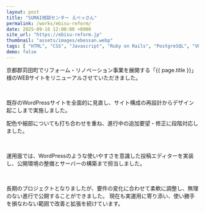 ```yaml
---
layout: post
title: "SUMAI相談センター えべっさん"
permalink: /works/ebisu-reform/
date: 2025-09-16 12:00:00 +0900
site_url: "https://ebisu-reform.jp"
thumbnail: "assets/images/ebessan.webp"
tags: [ "HTML", "CSS", "Javascript", "Ruby on Rails", "PostgreSQL", "VPS" ]
demo: false
---
```


京都郡苅田町でリフォーム・リノベーション事業を展開する「{{ page.title }}」様のWEBサイトをリニューアルさせていただきました。

<br>

既存のWordPressサイトを全面的に見直し、サイト構成の再設計からデザイン起こしまで実施しました。

配色や細部についても打ち合わせを重ね、進行中の追加要望・修正に段階対応しました。

<br>

運用面では、WordPressのような使いやすさを意識した投稿エディターを実装し、公開環境の整備とサーバーの構築まで担当しました。

<br>

長期のプロジェクトとなりましたが、要件の変化に合わせて柔軟に調整し、無理のない進行で公開することができました。
現在も実運用に寄り添い、使い勝手を損なわない範囲で改善と拡張を続けています。